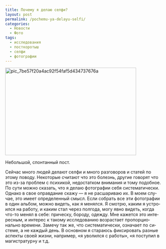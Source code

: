 ```yaml
---
title: Почему я делаю селфи?
layout: post
permalink: /pochemu-ya-delayu-selfi/
categories:
  - Новости
  - Фото
tags:
  - исследования
  - посткоротыш
  - селфи
  - фотографии
---
```

<a href="http://res.cloudinary.com/doam-ru/image/upload/v1409069600/pic_7be57f20a4ac92f54faf5d434737676a_kp0oyc.jpg" rel="lightbox[880]" title="pic_7be57f20a4ac92f54faf5d434737676a"><img class="aligncenter wp-image-881 size-full" src="http://res.cloudinary.com/doam-ru/image/upload/v1409069600/pic_7be57f20a4ac92f54faf5d434737676a_kp0oyc.jpg" alt="pic_7be57f20a4ac92f54faf5d434737676a" width="420" height="280" /></a>

<span lang="RU">Небольшой, спонтанный пост.</span>

<span lang="RU">Сейчас много людей делают селфи и много разговоров и статей по этому поводу. Некоторые считают что это болезнь, другие говорят что это из-за проблем с психикой, недостатком внимания и тому подобное. По сути можно сказать, что я делаю фотографии себя систематически. Однако в свое оправдание скажу &#8212; я не расшариваю их. В моем случае, это имеет определенный смысл. Если собрать все эти фотографии в один альбом, можно видеть, как я менялся. Я смотрю, каким я устроился на работу, и каким стал через полгода, могу явно видеть, когда что-то менял в себе: прическу, бороду, одежду. Мне кажется это интересным, и интерес к такому исследованию возрастает пропорционально времени. Замечу так же, что систематически, означает по системе, а не каждый день. В основном я стараюсь фиксировать разные аспекты своей жизни, например, &#171;я уволился с работы&#187;, &#171;я поступил в магистратур&#187;у и т.д.</span>